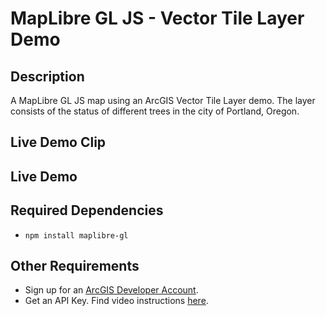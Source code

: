 # MapLibre GL JS - Vector Tile Layer Demo

## Description
A MapLibre GL JS map using an ArcGIS Vector Tile Layer demo. The layer consists of the status of different trees in the city of Portland, Oregon.

## Live Demo Clip

## Live Demo


## Required Dependencies <a name="dep"></a>

- `npm install maplibre-gl`

## Other Requirements <a name="req"></a>

- Sign up for an [ArcGIS Developer Account](https://developers.arcgis.com/sign-up/).
- Get an API Key. Find video instructions [here](https://www.youtube.com/watch?v=StVncn6DLzc.).
